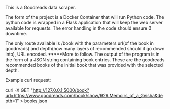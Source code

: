 This is a Goodreads data scraper.

The form of the project is a Docker Container that will run Python code.
The python code is wrapped in a Flask application that will keep the web server available for requests. The error handling in the code should ensure 0 downtime.

The only route available is /book with the parameters url(of the book in goodreads) and depth(how many layers of recommended should it go down into), URL encoded.
*****More to follow.
The output of the program is in the form of a JSON string containing book entries. These are the goodreads recommended books of the initial book that was provided with the selected depth.

Example curl request:

curl -X GET "http://127.0.0.1:5000/book?url=https://www.goodreads.com/book/show/929.Memoirs_of_a_Geisha&depth=1" > books.json
